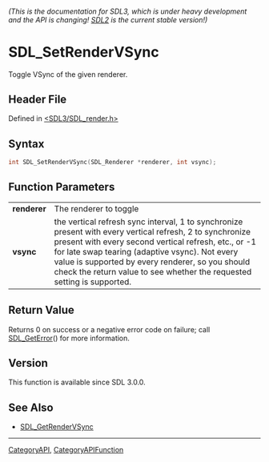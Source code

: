 ###### (This is the documentation for SDL3, which is under heavy development and the API is changing! [SDL2](https://wiki.libsdl.org/SDL2/) is the current stable version!)
# SDL_SetRenderVSync

Toggle VSync of the given renderer.

## Header File

Defined in [<SDL3/SDL_render.h>](https://github.com/libsdl-org/SDL/blob/main/include/SDL3/SDL_render.h)

## Syntax

```c
int SDL_SetRenderVSync(SDL_Renderer *renderer, int vsync);

```

## Function Parameters

|                  |                                                                                                                                                                                                                                                                                                                                                    |
| ---------------- | -------------------------------------------------------------------------------------------------------------------------------------------------------------------------------------------------------------------------------------------------------------------------------------------------------------------------------------------------- |
| **renderer**     | The renderer to toggle                                                                                                                                                                                                                                                                                                                             |
| **vsync**        | the vertical refresh sync interval, 1 to synchronize present with every vertical refresh, 2 to synchronize present with every second vertical refresh, etc., or -1 for late swap tearing (adaptive vsync). Not every value is supported by every renderer, so you should check the return value to see whether the requested setting is supported. |

## Return Value

Returns 0 on success or a negative error code on failure; call
[SDL_GetError](SDL_GetError)() for more information.

## Version

This function is available since SDL 3.0.0.

## See Also

- [SDL_GetRenderVSync](SDL_GetRenderVSync)

----
[CategoryAPI](CategoryAPI), [CategoryAPIFunction](CategoryAPIFunction)

